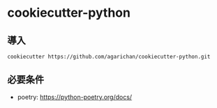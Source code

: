 # cookiecutter-python

## 導入

```
cookiecutter https://github.com/agarichan/cookiecutter-python.git
```

## 必要条件

- poetry: https://python-poetry.org/docs/
